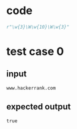 # code
```python
r"\w{3}\W\w{10}\W\w{3}"
```

# test case 0
## input
```
www.hackerrank.com
```

## expected output
```
true
```
